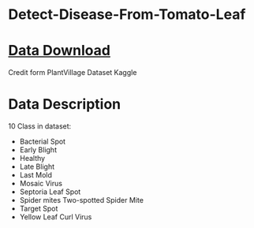 # Detect-Disease-From-Tomato-Leaf

# [Data Download](https://app.box.com/s/iuujaeod8xnym6ipejroka0xwehc6gj4)  
Credit form PlantVillage Dataset Kaggle

# Data Description
10 Class in dataset:
* Bacterial Spot
* Early Blight
* Healthy
* Late Blight
* Last Mold
* Mosaic Virus
* Septoria Leaf Spot
* Spider mites Two-spotted Spider Mite
* Target Spot
* Yellow Leaf Curl Virus


